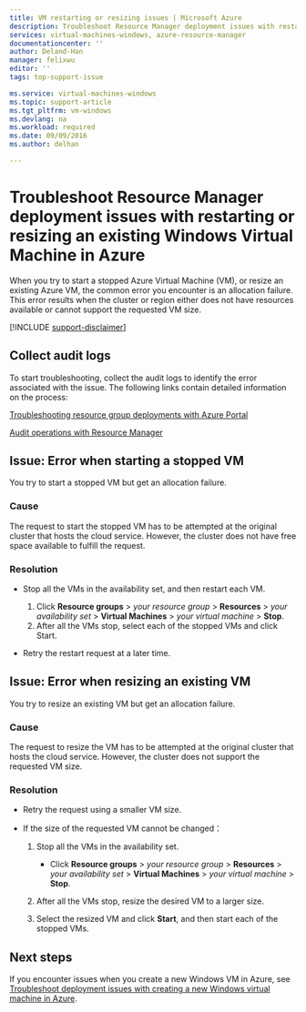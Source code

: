 ```yaml
---
title: VM restarting or resizing issues | Microsoft Azure
description: Troubleshoot Resource Manager deployment issues with restarting or resizing an existing Windows Virtual Machine in Azure
services: virtual-machines-windows, azure-resource-manager
documentationcenter: ''
author: Deland-Han
manager: felixwu
editor: ''
tags: top-support-issue

ms.service: virtual-machines-windows
ms.topic: support-article
ms.tgt_pltfrm: vm-windows
ms.devlang: na
ms.workload: required
ms.date: 09/09/2016
ms.author: delhan

---
```

# Troubleshoot Resource Manager deployment issues with restarting or resizing an existing Windows Virtual Machine in Azure
When you try to start a stopped Azure Virtual Machine (VM), or resize an existing Azure VM, the common error you encounter is an allocation failure. This error results when the cluster or region either does not have resources available or cannot support the requested VM size.

[!INCLUDE [support-disclaimer](../../includes/support-disclaimer.md)]

## Collect audit logs
To start troubleshooting, collect the audit logs to identify the error associated with the issue. The following links contain detailed information on the process:

[Troubleshooting resource group deployments with Azure Portal](../resource-manager-troubleshoot-deployments-portal.md)

[Audit operations with Resource Manager](../resource-group-audit.md)

## Issue: Error when starting a stopped VM
You try to start a stopped VM but get an allocation failure.

### Cause
The request to start the stopped VM has to be attempted at the original cluster that hosts the cloud service. However, the cluster does not have free space available to fulfill the request.

### Resolution
* Stop all the VMs in the availability set, and then restart each VM.
  
  1. Click **Resource groups** > *your resource group* > **Resources** > *your availability set* > **Virtual Machines** > *your virtual machine* > **Stop**.
  2. After all the VMs stop, select each of the stopped VMs and click Start.
* Retry the restart request at a later time.

## Issue: Error when resizing an existing VM
You try to resize an existing VM but get an allocation failure.

### Cause
The request to resize the VM has to be attempted at the original cluster that hosts the cloud service. However, the cluster does not support the requested VM size.

### Resolution
* Retry the request using a smaller VM size.
* If the size of the requested VM cannot be changed：
  
  1. Stop all the VMs in the availability set.
     
     * Click **Resource groups** > *your resource group* > **Resources** > *your availability set* > **Virtual Machines** > *your virtual machine* > **Stop**.
  2. After all the VMs stop, resize the desired VM to a larger size.
  3. Select the resized VM and click **Start**, and then start each of the stopped VMs.

## Next steps
If you encounter issues when you create a new Windows VM in Azure, see [Troubleshoot deployment issues with creating a new Windows virtual machine in Azure](virtual-machines-windows-troubleshoot-deployment-new-vm.md).

